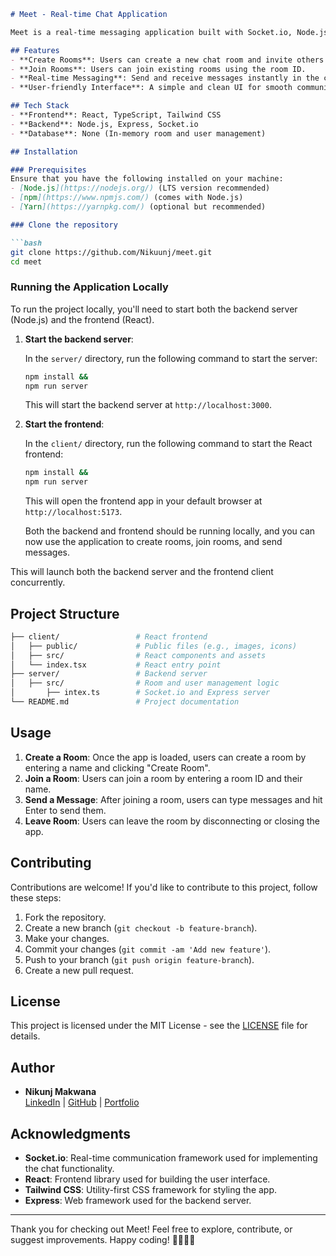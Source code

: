 ```markdown
# Meet - Real-time Chat Application

Meet is a real-time messaging application built with Socket.io, Node.js, Express, and React. Users can create and join chat rooms, send and receive messages instantly, and enjoy a seamless communication experience.

## Features
- **Create Rooms**: Users can create a new chat room and invite others to join.
- **Join Rooms**: Users can join existing rooms using the room ID.
- **Real-time Messaging**: Send and receive messages instantly in the chat room.
- **User-friendly Interface**: A simple and clean UI for smooth communication.

## Tech Stack
- **Frontend**: React, TypeScript, Tailwind CSS
- **Backend**: Node.js, Express, Socket.io
- **Database**: None (In-memory room and user management)

## Installation

### Prerequisites
Ensure that you have the following installed on your machine:
- [Node.js](https://nodejs.org/) (LTS version recommended)
- [npm](https://www.npmjs.com/) (comes with Node.js)
- [Yarn](https://yarnpkg.com/) (optional but recommended)

### Clone the repository

```bash
git clone https://github.com/Nikuunj/meet.git
cd meet
```

### Running the Application Locally

To run the project locally, you'll need to start both the backend server (Node.js) and the frontend (React).

1. **Start the backend server**:

   In the `server/` directory, run the following command to start the server:

   ```bash
   npm install &&
   npm run server
   ```

   This will start the backend server at `http://localhost:3000`.

2. **Start the frontend**:

   In the `client/` directory, run the following command to start the React frontend:

   ```bash
   npm install &&
   npm run server
   ```

   This will open the frontend app in your default browser at `http://localhost:5173`.

   Both the backend and frontend should be running locally, and you can now use the application to create rooms, join rooms, and send messages.


This will launch both the backend server and the frontend client concurrently.

## Project Structure

```bash
├── client/                 # React frontend
│   ├── public/             # Public files (e.g., images, icons)
│   ├── src/                # React components and assets
│   └── index.tsx           # React entry point
├── server/                 # Backend server
│   ├── src/                # Room and user management logic
│       ├── intex.ts        # Socket.io and Express server
└── README.md               # Project documentation
```

## Usage

1. **Create a Room**: Once the app is loaded, users can create a room by entering a name and clicking "Create Room".
2. **Join a Room**: Users can join a room by entering a room ID and their name.
3. **Send a Message**: After joining a room, users can type messages and hit Enter to send them.
4. **Leave Room**: Users can leave the room by disconnecting or closing the app.

## Contributing

Contributions are welcome! If you'd like to contribute to this project, follow these steps:

1. Fork the repository.
2. Create a new branch (`git checkout -b feature-branch`).
3. Make your changes.
4. Commit your changes (`git commit -am 'Add new feature'`).
5. Push to your branch (`git push origin feature-branch`).
6. Create a new pull request.

## License

This project is licensed under the MIT License - see the [LICENSE](LICENSE) file for details.

## Author

- **Nikunj Makwana**  
  [LinkedIn](https://www.linkedin.com/in/makwana-nikunj/) | [GitHub](https://github.com/Nikuunj) | [Portfolio](https://nikunj-portfolio.vercel.app/)

## Acknowledgments

- **Socket.io**: Real-time communication framework used for implementing the chat functionality.
- **React**: Frontend library used for building the user interface.
- **Tailwind CSS**: Utility-first CSS framework for styling the app.
- **Express**: Web framework used for the backend server.

---

Thank you for checking out Meet! Feel free to explore, contribute, or suggest improvements. Happy coding! 👩‍💻👨‍💻